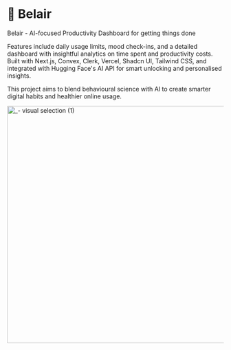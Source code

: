 # 🔮 Belair 
Belair - AI-focused Productivity Dashboard for getting things done

Features include daily usage limits, mood check-ins, and a detailed dashboard with insightful analytics on time spent and productivity costs. Built with Next.js, Convex, Clerk, Vercel, Shadcn UI, Tailwind CSS, and integrated with Hugging Face's AI API for smart unlocking and personalised insights.

This project aims to blend behavioural science with AI to create smarter digital habits and healthier online usage.

<img width="1080" height="552" alt="_- visual selection (1)" src="https://github.com/user-attachments/assets/0bd55b93-2a79-4936-8594-a76118fbace9" />
